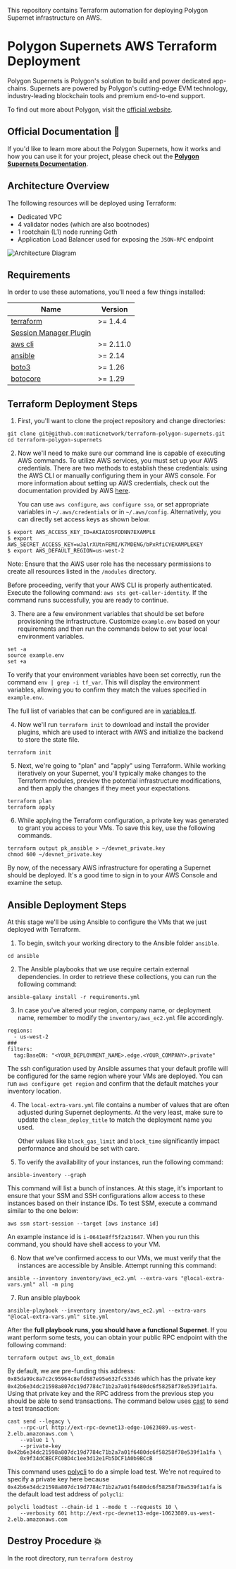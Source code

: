 This repository contains Terraform automation for deploying Polygon
Supernet infrastructure on AWS.

# Polygon Supernets AWS Terraform Deployment

Polygon Supernets is Polygon's solution to build and power dedicated
app-chains. Supernets are powered by Polygon's cutting-edge EVM
technology, industry-leading blockchain tools and premium end-to-end
support.

To find out more about Polygon, visit the [official
website](https://polygon.technology/polygon-supernets).

## Official Documentation 📝

If you'd like to learn more about the Polygon Supernets, how it works
and how you can use it for your project, please check out the
**[Polygon Supernets
Documentation](https://wiki.polygon.technology/docs/supernets/)**.

## Architecture Overview

The following resources will be deployed using Terraform:

- Dedicated VPC
- 4 validator nodes (which are also bootnodes)
- 1 rootchain (L1) node running Geth
- Application Load Balancer used for exposing the `JSON-RPC` endpoint

![Architecture Diagram](architecture.png)


## Requirements

In order to use these automations, you'll need a few things installed:

| Name | Version |
|------|---------|
| <a name="requirement_terraform"></a> [terraform](https://developer.hashicorp.com/terraform/tutorials/aws-get-started/install-cli) | >= 1.4.4 |
| [Session Manager Plugin](https://docs.aws.amazon.com/systems-manager/latest/userguide/session-manager-working-with-install-plugin.html) | |
| <a name="requirement_aws"></a> [aws cli](https://docs.aws.amazon.com/cli/latest/userguide/getting-started-install.html) | >= 2.11.0 |
| <a name="requirement_ansible"></a> [ansible](https://docs.ansible.com/ansible/latest/installation_guide/intro_installation.html) | >= 2.14 |
| <a name="requirement_boto3"></a> [boto3](https://pypi.org/project/boto3/) | >= 1.26 |
| <a name="requirement_botocore"></a> [botocore](https://pypi.org/project/botocore/) | >= 1.29 |


## Terraform Deployment Steps

1. First, you'll want to clone the project repository and change
   directories:

```
git clone git@github.com:maticnetwork/terraform-polygon-supernets.git
cd terraform-polygon-supernets
```

2. Now we'll need to make sure our command line is capable of
   executing AWS commands. To utilize AWS services, you must set up
   your AWS credentials. There are two methods to establish these
   credentials: using the AWS CLI or manually configuring them in your
   AWS console. For more information about setting up AWS credentials, check
   out the documentation provided by AWS
   [here](https://docs.aws.amazon.com/cli/latest/userguide/cli-chap-getting-started.html).

   You can use `aws configure`, `aws configure sso`, or set appropriate variables in
   `~/.aws/credentials` or in `~/.aws/config`. Alternatively, you can directly set
   access keys as shown below.

```
$ export AWS_ACCESS_KEY_ID=AKIAIOSFODNN7EXAMPLE
$ export AWS_SECRET_ACCESS_KEY=wJalrXUtnFEMI/K7MDENG/bPxRfiCYEXAMPLEKEY
$ export AWS_DEFAULT_REGION=us-west-2
```

Note: Ensure that the AWS user role has the necessary permissions to create all
resources listed in the `/modules` directory.

Before proceeding, verify that your AWS CLI is properly authenticated.
Execute the following command: `aws sts get-caller-identity`.
If the command runs successfully, you are ready to continue.


3. There are a few environment variables that should be set before
   provisioning the infrastructure. Customize `example.env` based on
   your requirements and then run the commands below to set your local
   environment variables.

```
set -a
source example.env
set +a
```

To verify that your environment variables have been
set correctly, run the command `env | grep -i tf_var`.
This will display the environment variables, allowing you to confirm they match the values specified in `example.env`.

The full list of variables that can be configured are in
[variables.tf](./variables.tf).

4. Now we'll run `terraform init` to download and install the provider
   plugins, which are used to interact with AWS and initialize the
   backend to store the state file.

```
terraform init
```

5. Next, we're going to "plan" and "apply" using Terraform. While working
   iteratively on your Supernet, you'll typically make changes to the
   Terraform modules, preview the potential infrastructure modifications,
   and then apply the changes if they meet your expectations.

```
terraform plan
terraform apply
```

6. While applying the Terraform configuration,  a private key was generated to grant you
   access to your VMs. To save this key, use the
   following commands.

```
terraform output pk_ansible > ~/devnet_private.key
chmod 600 ~/devnet_private.key
```

By now, of the necessary AWS infrastructure for operating a Supernet should be deployed.
It's a good time to sign in to your AWS Console and examine the setup.

## Ansible Deployment Steps

At this stage we'll be using Ansible to configure the VMs that we just
deployed with Terraform.

1. To begin, switch your working directory to the Ansible folder
   `ansible`.

```
cd ansible
```

2. The Ansible playbooks that we use require certain external
   dependencies. In order to retrieve these collections, you can run
   the following command:

```
ansible-galaxy install -r requirements.yml
```

3. In case you've altered your region, company name, or deployment name, remember to
   modify the `inventory/aws_ec2.yml` file accordingly.

```
regions:
  - us-west-2
###
filters:
  tag:BaseDN: "<YOUR_DEPLOYMENT_NAME>.edge.<YOUR_COMPANY>.private"
```

The ssh configuration used by Ansible assumes that your default
profile will be configured for the same region where your VMs are
deployed. You can run `aws configure get region` and confirm that the
default matches your inventory location.

4. The `local-extra-vars.yml` file contains a number of values that are
   often adjusted during Supernet deployments. At the very least,
   make sure to update the `clean_deploy_title` to match
   the deployment name you used.

   Other values like `block_gas_limit` and `block_time`
   significantly impact performance and should be set with care.

5. To verify the availability of your instances, run the following command:

```
ansible-inventory --graph
```

This command will list a bunch of instances. At this stage, it's important
to ensure that your SSM and SSH configurations allow access
to these instances based on their instance IDs. To test SSM,
execute a command similar to the one below:

```
aws ssm start-session --target [aws instance id]
```

An example instance id is `i-0641e8ff5f2a31647`. When you run this
command, you should have shell access to your VM.


6. Now that we've confirmed access to our VMs, we must verify that the instances are accessible by Ansible.
   Attempt running this command:

```
ansible --inventory inventory/aws_ec2.yml --extra-vars "@local-extra-vars.yml" all -m ping
```


7. Run ansible playbook
```
ansible-playbook --inventory inventory/aws_ec2.yml --extra-vars "@local-extra-vars.yml" site.yml
```

After the **full playbook runs, you should have a functional
Supernet**. If you want perform some tests, you can obtain your public RPC
endpoint with the following command:

```
terraform output aws_lb_ext_domain
```

By default, we are pre-funding this address:
`0x85da99c8a7c2c95964c8efd687e95e632fc533d6` which has the private key
`0x42b6e34dc21598a807dc19d7784c71b2a7a01f6480dc6f58258f78e539f1a1fa`. Using
that private key and the RPC address from the previous step you should
be able to send transactions. The command below uses
[cast](https://book.getfoundry.sh/cast/) to send a test transaction:


```
cast send --legacy \
    --rpc-url http://ext-rpc-devnet13-edge-10623089.us-west-2.elb.amazonaws.com \
    --value 1 \
    --private-key 0x42b6e34dc21598a807dc19d7784c71b2a7a01f6480dc6f58258f78e539f1a1fa \
    0x9f34dCBECFC0BD4c1ee3d12e1Fb5DCF1A0b9BCcB
```

This command uses
[polycli](https://github.com/maticnetwork/polygon-cli) to do a simple
load test. We're not required to specify a private key here because
`0x42b6e34dc21598a807dc19d7784c71b2a7a01f6480dc6f58258f78e539f1a1fa`
is the default load test address of `polycli`:

```
polycli loadtest --chain-id 1 --mode t --requests 10 \
    --verbosity 601 http://ext-rpc-devnet13-edge-10623089.us-west-2.elb.amazonaws.com
```

## Destroy Procedure 💥

In the root directory, run `terraform destroy`


<!-- ## Quick Deployment -->

<!-- This is a 1-click way to set up the network. The steps below and the -->
<!-- comments in run.sh describe what each command is for. If running in to -->
<!-- errors and need troubleshooting, each line from the file should be run -->
<!-- line-by-line to better identify issues. -->

<!-- Run `run.sh` -->


